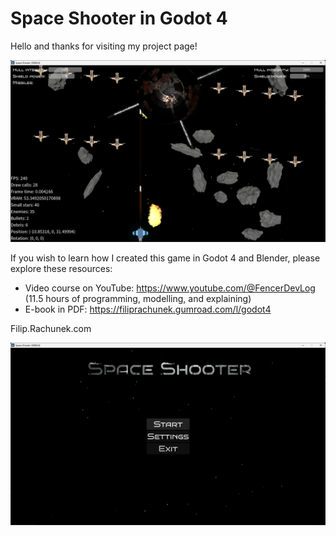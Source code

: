 # Space Shooter in Godot 4

Hello and thanks for visiting my project page!

![Space Shooter in Godot 4](screenshots/play2.png "Space Shooter in Godot 4")

If you wish to learn how I created this game in Godot 4 and Blender, please explore these resources:

* Video course on YouTube: https://www.youtube.com/@FencerDevLog (11.5 hours of programming, modelling, and explaining)
* E-book in PDF: https://filiprachunek.gumroad.com/l/godot4

Filip.Rachunek.com

![Space Shooter in Godot 4](screenshots/menu.png "Space Shooter in Godot 4")
